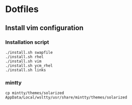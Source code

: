 # Dotfiles
## Install vim configuration

### Installation script

```
./install.sh swapfile
./install.sh rhel
./install.sh vim
./install.sh ycm_rhel
./install.sh links
```

### mintty

```
cp mintty/themes/solarized AppData/Local/wsltty/usr/share/mintty/themes/solarized
```

